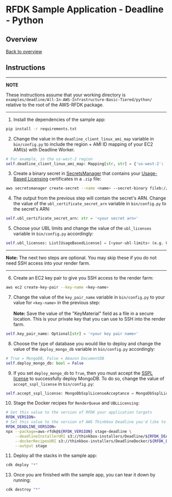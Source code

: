 # RFDK Sample Application - Deadline - Python

## Overview
[Back to overview](../README.md)

## Instructions

---
**NOTE**

These instructions assume that your working directory is `examples/deadline/All-In-AWS-Infrastructure-Basic-Tiered/python/` relative to the root of the AWS-RFDK package.

---

1. Install the dependencies of the sample app:
```bash
pip install -r requirements.txt
```
2. Change the value in the `deadline_client_linux_ami_map` variable in `bin/config.py` to include the region + AMI ID mapping of your EC2 AMI(s) with Deadline Worker.
```python
# For example, in the us-west-2 region
self.deadline_client_linux_ami_map: Mapping[str, str] = {'us-west-2': '<your ami id'}

```
3. Create a binary secret in [SecretsManager](https://aws.amazon.com/secrets-manager/) that contains your [Usage-Based Licensing](https://docs.thinkboxsoftware.com/products/deadline/10.1/1_User%20Manual/manual/aws-portal/licensing-setup.html?highlight=usage%20based%20licensing) certificates in a `.zip` file:
```bash
aws secretsmanager create-secret --name <name> --secret-binary fileb://<path-to-zip-file>
```
4. The output from the previous step will contain the secret's ARN. Change the value of the `ubl_certificate_secret_arn` variable in `bin/config.py` to the secret's ARN:
```python
self.ubl_certificate_secret_arn: str = '<your secret arn>'
```
5. Choose your UBL limits and change the value of the `ubl_licenses` variable in `bin/config.py` accordingly:
```python
self.ubl_licenses: List[UsageBasedLicense] = [<your-ubl-limits> (e.g. UsageBasedLicense.forMaya(10))]
```
---

**Note:** The next two steps are optional. You may skip these if you do not need SSH access into your render farm.

---
6. Create an EC2 key pair to give you SSH access to the render farm:
```bash
aws ec2 create-key-pair --key-name <key-name>
```
7.  Change the value of the `key_pair_name` variable in `bin/config.py` to your value for `<key-name>` in the previous step: <br><br>**Note:** Save the value of the "KeyMaterial" field as a file in a secure location. This is your private key that you can use to SSH into the render farm.
```python
self.key_pair_name: Optional[str] = '<your key pair name>'
```
8. Choose the type of database you would like to deploy and change the value of the `deploy_mongo_db` variable in `bin/config.py` accordingly:
```python
# True = MongoDB, False = Amazon DocumentDB
self.deploy_mongo_db: bool = False
```
9. If you set `deploy_mongo_db` to `True`, then you must accept the [SSPL license](https://www.mongodb.com/licensing/server-side-public-license) to successfully deploy MongoDB. To do so, change the value of `accept_sspl_license` in `bin/config.py`:
```python
self.accept_sspl_license: MongoDbSsplLicenseAcceptance = MongoDbSsplLicenseAcceptance.USER_REJECTS_SSPL
```
10. Stage the Docker recipes for `RenderQueue` and `UBLLicensing`:
```bash
# Set this value to the version of RFDK your application targets
RFDK_VERSION=
# Set this value to the version of AWS Thinkbox Deadline you'd like to deploy to your farm
RFDK_DEADLINE_VERSION=
npx --package=aws-rfdk@${RFDK_VERSION} stage-deadline \
    --deadlineInstallerURI s3://thinkbox-installers/Deadline/${RFDK_DEADLINE_VERSION}/Linux/DeadlineClient-${RFDK_DEADLINE_VERSION}-linux-x64-installer.run \
    --dockerRecipesURI s3://thinkbox-installers/DeadlineDocker/${RFDK_DEADLINE_VERSION}/DeadlineDocker-${RFDK_DEADLINE_VERSION}.tar.gz \
    --output stage
```
11. Deploy all the stacks in the sample app:
```bash
cdk deploy "*"
```
13. Once you are finished with the sample app, you can tear it down by running:
```bash
cdk destroy "*"
```